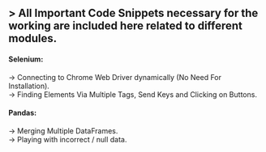 ## >  All Important Code Snippets necessary for the working are included here related to different modules.

#### Selenium:
  → Connecting to Chrome Web Driver dynamically (No  Need For Installation).<br/>
  → Finding Elements Via Multiple Tags, Send Keys and Clicking on Buttons.
  
 
#### Pandas:
  → Merging Multiple DataFrames.<br/>
  → Playing with incorrect / null data.
